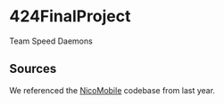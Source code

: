 # 424FinalProject
Team Speed Daemons


## Sources

We referenced the [NicoMobile](https://github.com/nicorossirice/comp424-FinalProject/blob/main/pwm_control.py) codebase from last year.
